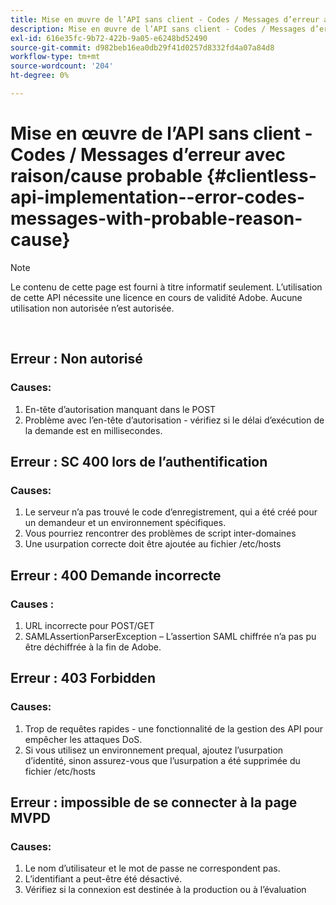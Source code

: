 ```yaml
---
title: Mise en œuvre de l’API sans client - Codes / Messages d’erreur avec raison/cause probable
description: Mise en œuvre de l’API sans client - Codes / Messages d’erreur avec raison/cause probable
exl-id: 616e35fc-9b72-422b-9a05-e6248bd52490
source-git-commit: d982beb16ea0db29f41d0257d8332fd4a07a84d8
workflow-type: tm+mt
source-wordcount: '204'
ht-degree: 0%

---
```


# Mise en œuvre de l’API sans client - Codes / Messages d’erreur avec raison/cause probable {#clientless-api-implementation--error-codes-messages-with-probable-reason-cause}

>[!NOTE]
>
>Le contenu de cette page est fourni à titre informatif seulement. L’utilisation de cette API nécessite une licence en cours de validité Adobe. Aucune utilisation non autorisée n’est autorisée.

</br>


## Erreur : Non autorisé

### Causes:

1. En-tête d’autorisation manquant dans le POST
1. Problème avec l’en-tête d’autorisation - vérifiez si le délai d’exécution de la demande est en millisecondes.

## Erreur : SC 400 lors de l’authentification

### Causes:

1. Le serveur n’a pas trouvé le code d’enregistrement, qui a été créé pour un demandeur et un environnement spécifiques.
1. Vous pourriez rencontrer des problèmes de script inter-domaines
1. Une usurpation correcte doit être ajoutée au fichier /etc/hosts

## Erreur : 400 Demande incorrecte

### Causes :

1. URL incorrecte pour POST/GET
1. SAMLAssertionParserException – L’assertion SAML chiffrée n’a pas pu être déchiffrée à la fin de Adobe.

## Erreur : 403 Forbidden

### Causes:

1. Trop de requêtes rapides - une fonctionnalité de la gestion des API pour empêcher les attaques DoS.
2. Si vous utilisez un environnement prequal, ajoutez l’usurpation d’identité, sinon assurez-vous que l’usurpation a été supprimée du fichier /etc/hosts

## Erreur : impossible de se connecter à la page MVPD

### Causes:

1. Le nom d’utilisateur et le mot de passe ne correspondent pas.
2. L’identifiant a peut-être été désactivé.
3. Vérifiez si la connexion est destinée à la production ou à l’évaluation


<!--

## Related Information

- [Clientless API Reference](/help/authentication/rest-api-reference.md)

-->
